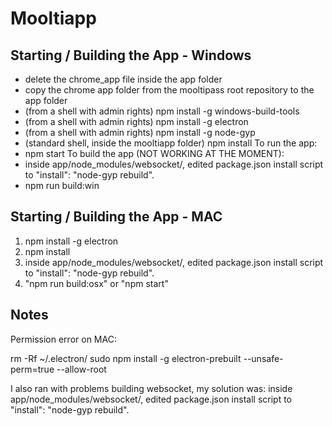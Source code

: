 # Mooltiapp

Starting / Building the App - Windows
-------------------------------------
- delete the chrome_app file inside the app folder
- copy the chrome app folder from the mooltipass root repository to the app folder
- (from a shell with admin rights) npm install -g windows-build-tools
- (from a shell with admin rights) npm install -g electron
- (from a shell with admin rights) npm install -g node-gyp
- (standard shell, inside the mooltiapp folder) npm install
To run the app:
- npm start
To build the app (NOT WORKING AT THE MOMENT):
- inside app/node_modules/websocket/, edited package.json install script to "install": "node-gyp rebuild".
- npm run build:win

Starting / Building the App - MAC
---------------------------------

1) npm install -g electron
2) npm install
3) inside app/node_modules/websocket/, edited package.json install script to "install": "node-gyp rebuild".
4) "npm run build:osx" or "npm start"

Notes
-----
Permission error on MAC:

rm -Rf ~/.electron/
sudo npm install -g electron-prebuilt --unsafe-perm=true --allow-root

I also ran with problems building websocket, my solution was: inside app/node_modules/websocket/, edited package.json install script to "install": "node-gyp rebuild".
